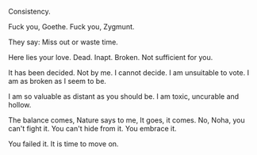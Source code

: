 Consistency.

Fuck you, Goethe.
Fuck you, Zygmunt.

They say: Miss out or waste time.

Here lies your love.
Dead. Inapt. Broken.
Not sufficient for you.

It has been decided. Not by me.
I cannot decide. I am unsuitable to vote.
I am as broken as I seem to be.

I am so valuable as distant as you should be.
I am toxic, uncurable and hollow.

The balance comes, Nature says to me,
It goes, it comes.
No, Noha, you can't fight it.
You can't hide from it.
You embrace it.

You failed it.
It is time to move on.
